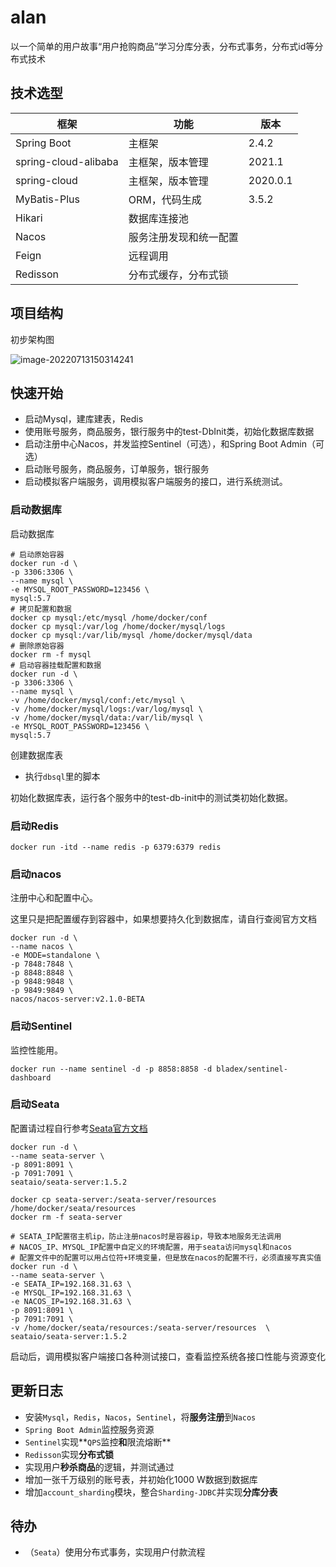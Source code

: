 # alan

以一个简单的用户故事“用户抢购商品”学习分库分表，分布式事务，分布式id等分布式技术

## 技术选型

| 框架                 | 功能                   | 版本     |
| -------------------- | ---------------------- | -------- |
| Spring Boot          | 主框架                 | 2.4.2    |
| spring-cloud-alibaba | 主框架，版本管理       | 2021.1   |
| spring-cloud         | 主框架，版本管理       | 2020.0.1 |
| MyBatis-Plus         | ORM，代码生成          | 3.5.2    |
| Hikari               | 数据库连接池           |          |
| Nacos                | 服务注册发现和统一配置 |          |
| Feign                | 远程调用               |          |
| Redisson             | 分布式缓存，分布式锁   |          |

## 项目结构

初步架构图

![image-20220713150314241](https://jack-pic.oss-cn-hangzhou.aliyuncs.com/doc/image/image-20220713150314241.png)

## 快速开始

- 启动Mysql，建库建表，Redis
- 使用账号服务，商品服务，银行服务中的test-DbInit类，初始化数据库数据
- 启动注册中心Nacos，并发监控Sentinel（可选），和Spring Boot Admin（可选）
- 启动账号服务，商品服务，订单服务，银行服务
- 启动模拟客户端服务，调用模拟客户端服务的接口，进行系统测试。

### 启动数据库

启动数据库

```shell
# 启动原始容器
docker run -d \
-p 3306:3306 \
--name mysql \
-e MYSQL_ROOT_PASSWORD=123456 \
mysql:5.7
# 拷贝配置和数据
docker cp mysql:/etc/mysql /home/docker/conf
docker cp mysql:/var/log /home/docker/mysql/logs
docker cp mysql:/var/lib/mysql /home/docker/mysql/data
# 删除原始容器
docker rm -f mysql
# 启动容器挂载配置和数据
docker run -d \
-p 3306:3306 \
--name mysql \
-v /home/docker/mysql/conf:/etc/mysql \
-v /home/docker/mysql/logs:/var/log/mysql \
-v /home/docker/mysql/data:/var/lib/mysql \
-e MYSQL_ROOT_PASSWORD=123456 \
mysql:5.7
```

创建数据库表

- 执行`dbsql`里的脚本

初始化数据库表，运行各个服务中的test-db-init中的测试类初始化数据。

### 启动Redis

```shell
docker run -itd --name redis -p 6379:6379 redis
```

### 启动nacos

注册中心和配置中心。

这里只是把配置缓存到容器中，如果想要持久化到数据库，请自行查阅官方文档

```shell
docker run -d \
--name nacos \
-e MODE=standalone \
-p 7848:7848 \
-p 8848:8848 \
-p 9848:9848 \
-p 9849:9849 \
nacos/nacos-server:v2.1.0-BETA
```

### 启动Sentinel

监控性能用。

```shell
docker run --name sentinel -d -p 8858:8858 -d bladex/sentinel-dashboard
```

### 启动Seata

配置请过程自行参考[Seata官方文档](https://seata.io/zh-cn/docs/ops/deploy-guide-beginner.html)

```shell
docker run -d \
--name seata-server \
-p 8091:8091 \
-p 7091:7091 \
seataio/seata-server:1.5.2

docker cp seata-server:/seata-server/resources /home/docker/seata/resources
docker rm -f seata-server

# SEATA_IP配置宿主机ip，防止注册nacos时是容器ip，导致本地服务无法调用
# NACOS_IP、MYSQL_IP配置中自定义的环境配置，用于seata访问mysql和nacos
# 配置文件中的配置可以用占位符+环境变量，但是放在nacos的配置不行，必须直接写真实值
docker run -d \
--name seata-server \
-e SEATA_IP=192.168.31.63 \
-e MYSQL_IP=192.168.31.63 \
-e NACOS_IP=192.168.31.63 \
-p 8091:8091 \
-p 7091:7091 \
-v /home/docker/seata/resources:/seata-server/resources  \
seataio/seata-server:1.5.2
```

启动后，调用模拟客户端接口各种测试接口，查看监控系统各接口性能与资源变化

## 更新日志

- 安装`Mysql`，`Redis`，`Nacos`，`Sentinel`，将**服务注册**到`Nacos`
- `Spring Boot Admin`监控服务资源
- `Sentinel`实现**`QPS`监控**和**限流熔断**
- `Redisson`实现**分布式锁**
- 实现用户**秒杀商品**的逻辑，并测试通过
- 增加一张千万级别的账号表，并初始化1000 W数据到数据库
- 增加`account_sharding`模块，整合`Sharding-JDBC`并实现**分库分表**

## 待办

- （`Seata`）使用分布式事务，实现用户付款流程
